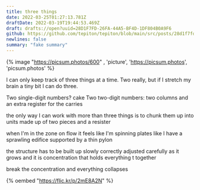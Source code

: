 ```yaml
---
title: three things
date: 2022-03-25T01:27:13.781Z
draftDate: 2022-03-19T19:44:53.469Z
draft: drafts://open?uuid=28D1F7FD-26FA-44A5-BF4D-1DF804B0A9F6
github: https://github.com/tepiton/tepiton/blob/main/src/posts/28d1f7fd-26fa-44a5-bf4d-1df804b0a9f6.md
newlines: false
summary: "fake summary"
---
```

{% image  "https://picsum.photos/600" , 'picture', 'https://picsum.photos', 'picsum.photos' %}

I can only keep track of three things at a time. Two really, but if I stretch my brain a tiny bit I can do three. 
<!-- excerpt -->

Two single-digit numbers? cake
Two two-digit numbers: two columns and an extra register for the carries

the only way I can work with more than three things is to chunk them up into units made up of two pieces and a resister

when I'm in the zone on flow it feels like I'm spinning plates like I have a sprawling edifice supported by a thin pylon

the structure has to be built up slowly correctly adjusted carefully as it grows and it is concentration that holds everything t together

break the concentration and everything collapses

{% oembed "https://flic.kr/p/2mE8A2N"  %}
